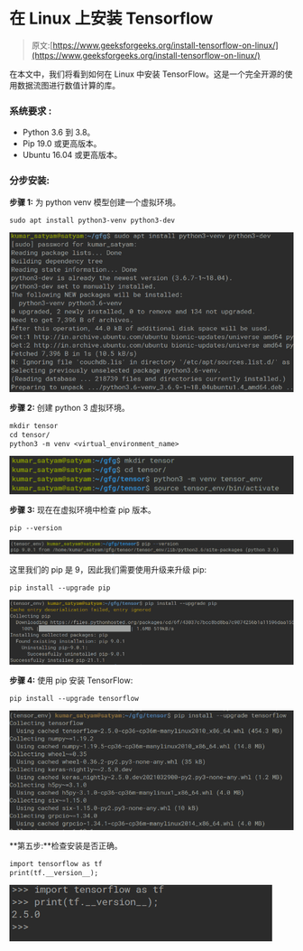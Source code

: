 # 在 Linux 上安装 Tensorflow

> 原文:[https://www.geeksforgeeks.org/install-tensorflow-on-linux/](https://www.geeksforgeeks.org/install-tensorflow-on-linux/)

在本文中，我们将看到如何在 Linux 中安装 TensorFlow。这是一个完全开源的使用数据流图进行数值计算的库。

### **系统**要求 **:**

*   Python 3.6 到 3.8。
*   Pip 19.0 或更高版本。
*   Ubuntu 16.04 或更高版本。

### **分步安装:**

**步骤 1:** 为 python venv 模型创建一个虚拟环境。

```
sudo apt install python3-venv python3-dev
```

![](img/c4e7ca0b51379b726004e2cc6c039f56.png)

**步骤 2:** 创建 python 3 虚拟环境。

```
mkdir tensor
cd tensor/
python3 -m venv <virtual_environment_name>
```

![](img/6147404dfdf7e7b87cc477c264c10164.png)

**步骤 3:** 现在在虚拟环境中检查 pip 版本。

```
pip --version
```

![](img/d5590f894e0f059c03248db84c2bb5f6.png)

这里我们的 pip 是 9，因此我们需要使用升级来升级 pip:

```
pip install --upgrade pip
```

![](img/d62f9ccf951fe47e39a151273d546f53.png)

**步骤 4:** 使用 pip 安装 TensorFlow:

```
pip install --upgrade tensorflow
```

![](img/301523e56f47cf0ecd73cd7c863290af.png)

**第五步:**检查安装是否正确。

```
import tensorflow as tf
print(tf.__version__);
```

![](img/15c2c1a4135b95d4d44ea13c51378703.png)